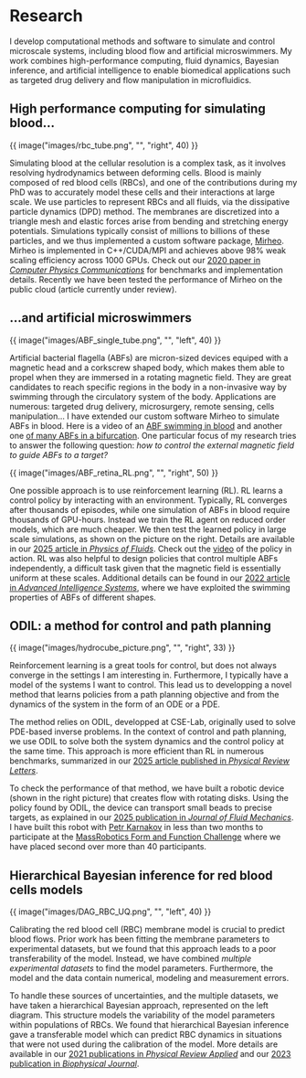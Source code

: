 # Research

I develop computational methods and software to simulate and control microscale systems, including blood flow and artificial microswimmers.
My work combines high-performance computing, fluid dynamics, Bayesian inference, and artificial intelligence to enable biomedical applications such as targeted drug delivery and flow manipulation in microfluidics.


## High performance computing for simulating blood...

{{ image("images/rbc_tube.png", "", "right", 40) }}

Simulating blood at the cellular resolution is a complex task, as it involves resolving hydrodynamics between deforming cells.
Blood is mainly composed of red blood cells (RBCs), and one of the contributions during my PhD was to accurately model these cells and their interactions at large scale.
We use particles to represent RBCs and all fluids, via the dissipative particle dynamics (DPD) method.
The membranes are discretized into a triangle mesh and elastic forces arise from bending and stretching energy potentials.
Simulations typically consist of millions to billions of these particles, and we thus implemented a custom software package, [Mirheo](https://github.com/cselab/Mirheo).
Mirheo is implemented in C++/CUDA/MPI and achieves above 98% weak scaling efficiency across 1000 GPUs.
Check out our [2020 paper in _Computer Physics Communications_](https://doi.org/10.1016/j.cpc.2020.107298) for benchmarks and implementation details.
Recently we have been tested the performance of Mirheo on the public cloud (article currently under review).


## ...and artificial microswimmers

{{ image("images/ABF_single_tube.png", "", "left", 40) }}

Artificial bacterial flagella (ABFs) are micron-sized devices equiped with a magnetic head and a corkscrew shaped body, which makes them able to propel when they are immersed in a rotating magnetic field.
They are great candidates to reach specific regions in the body in a non-invasive way by swimming through the circulatory system of the body.
Applications are numerous: targeted drug delivery, microsurgery, remote sensing, cells manipulation...
I have extended our custom software Mirheo to simulate ABFs in blood.
Here is a video of an [ABF swimming in blood](https://www.youtube.com/embed/pwEyiedh-Fg?si=ws153uPWyM9Y4fFl) and another one [of many ABFs in a bifurcation](https://www.youtube.com/embed/u-5yVLkBUdU?si=lef5Tuvq9pDQxAy7).
One particular focus of my research tries to answer the following question: _how to control the external magnetic field to guide ABFs to a target?_

{{ image("images/ABF_retina_RL.png", "", "right", 50) }}

One possible approach is to use reinforcement learning (RL).
RL learns a control policy by interacting with an environment.
Typically, RL converges after thousands of episodes, while one simulation of ABFs in blood require thousands of GPU-hours.
Instead we train the RL agent on reduced order models, which are much cheaper.
We then test the learned policy in large scale simulations, as shown on the picture on the right.
Details are available in our [2025 article in _Physics of Fluids_](https://doi.org/10.1063/5.0274623).
Check out the [video](https://www.youtube.com/embed/sCirMyoGpUc?si=3sB9PzqTx-TWlxVr) of the policy in action.
RL was also helpful to design policies that control multiple ABFs independently, a difficult task given that the magnetic field is essentially uniform at these scales.
Additional details can be found in our [2022 article in _Advanced Intelligence Systems_](https://doi.org/10.1002/aisy.202100183), where we have exploited the swimming properties of ABFs of different shapes.



## ODIL: a method for control and path planning

{{ image("images/hydrocube_picture.png", "", "right", 33) }}

Reinforcement learning is a great tools for control, but does not always converge in the settings I am interesting in.
Furthermore, I typically have a model of the systems I want to control. 
This lead us to developping a novel method that learns policies from a path planning objective and from the dynamics of the system in the form of an ODE or a PDE.

The method relies on ODIL, developped at CSE-Lab, originally used to solve PDE-based inverse problems.
In the context of control and path planning, we use ODIL to solve both the system dynamics and the control policy at the same time.
This approach is more efficient than RL in numerous benchmarks, summarized in our [2025 article published in _Physical Review Letters_](https://doi.org/10.1103/PhysRevLett.134.044001).

To check the performance of that method, we have built a robotic device (shown in the right picture) that creates flow with rotating disks.
Using the policy found by ODIL, the device can transport small beads to precise targets, as explained in our [2025 publication in _Journal of Fluid Mechanics_](https://doi.org/10.1017/jfm.2025.10174).
I have built this robot with [Petr Karnakov](https://pkarnakov.com/) in less than two months to participate at the [MassRobotics Form and Function Challenge](https://www.massrobotics.org/massrobotics-announces-form-function-challenge-winners-showcases-first-accelerator-cohort-at-the-robotics-summit-expo/) where we have placed second over more than 40 participants.



## Hierarchical Bayesian inference for red blood cells models

{{ image("images/DAG_RBC_UQ.png", "", "left", 40) }}

Calibrating the red blood cell (RBC) membrane model is crucial to predict blood flows. 
Prior work has been fitting the membrane parameters to experimental datasets, but we found that this approach leads to a poor transferability of the model.
Instead, we have combined _multiple experimental datasets_ to find the model parameters.
Furthermore, the model and the data contain numerical, modeling and measurement errors.

To handle these sources of uncertainties, and the multiple datasets, we have taken a hierarchical Bayesian approach, represented on the left diagram.
This structure models the variability of the model parameters within populations of RBCs.
We found that hierarchical Bayesian inference gave a transferable model which can predict RBC dynamics in situations that were not used during the calibration of the model.
More details are available in our [2021 publications in _Physical Review Applied_](https://doi.org/10.1103/PhysRevApplied.15.034062) and our [2023 publication in _Biophysical Journal_](https://doi.org/10.1016/j.bpj.2023.03.019). 
